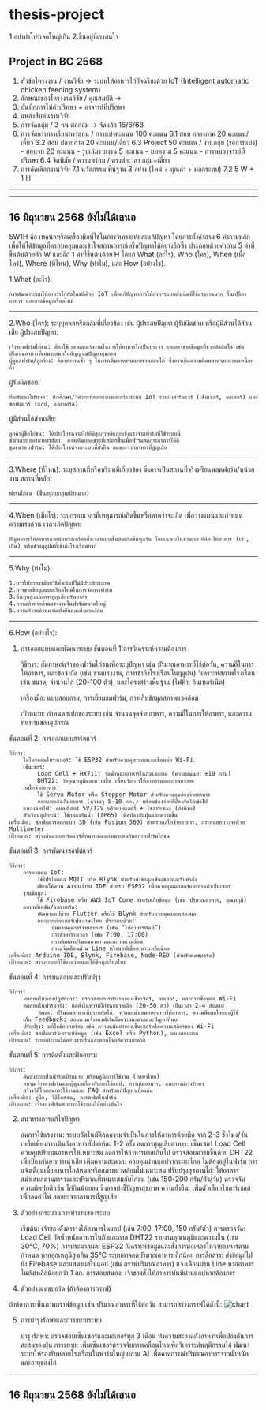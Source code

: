 # thesis-project 

1.อย่าทำโปรเจคใหญ่เกิน 
2.ขึ้นอยู่ที่เราสนใจ

Project in BC 2568
------------------------------------------
1. หัวข้อโครงงาน / งานวิจัย -> ระบบให้อาหารไก่อัจฉริยะด้วย IoT (Intelligent automatic chicken feeding system)
2. ลักษณะของโครงงานวิจัย / คุณสมบัติ -> 
3. บันทึกการให้คำปรึกษา + อาจารย์ที่ปรึกษา
4. แหล่งสืบค้นงานวิจัย 
5. การจัดกลุ่ม  / 3 คน ต่อกลุ่ม -> จัดแล้ว 16/6/68
6. การจัดการการเรียนการสอน / การแบ่งคะแนน 100 คะแนน
   6.1 สอบ กลางภาค  20 คะแนน/เดี่ยว
   6.2 สอบ ปลายภาค 20 คะแนน/เดี่ยว
   6.3 Project  50 คะแนน / งานกลุ่ม (รอการแบ่ง)
        - สอบจบ    20 คะแนน
        - รูปเล่มรายงาน 5 คะแนน
        - บทความ 5 คะแนน
        - การพบอาจารย์ที่ปรึกษา 
   6.4 จิตพิสัย / ความพร้อม / ตรงต่อเวลา กลุ่ม+เดี่ยว
7. การคัดเลือกงานวิจัย
   7.1 นวัตกรรม พื้นฐาน 3 อย่าง (ใหม่ + คุณค่า + ผลกระทบ)
   7.2 5 W + 1 H
***
-----------------------------
16 มิถุนายน 2568 ยังไม่ได้เสนอ
-----------------------------
5W1H คือ เทคนิคหรือเครื่องมือที่ใช้ในการวิเคราะห์และแก้ปัญหา โดยการตั้งคำถาม 6 คำถามหลัก เพื่อให้ได้ข้อมูลที่ครอบคลุมและเข้าใจสถานการณ์หรือปัญหาได้อย่างลึกซึ้ง ประกอบด้วยคำถาม 5 คำที่ขึ้นต้นด้วยตัว W และอีก 1 คำที่ขึ้นต้นด้วย H ได้แก่ What (อะไร), Who (ใคร), When (เมื่อไหร่), Where (ที่ไหน), Why (ทำไม), และ How (อย่างไร).


1.What (อะไร): 

    การพัฒนาระบบให้อาหารไก่อัตโนมัติด้วย IoT เพื่อแก้ปัญหาการให้อาหารแบบดั้งเดิมที่ใช้แรงงานมาก สิ้นเปลืองอาหาร และขาดข้อมูลเรียลไทม์
------------------------------------------------------------------------------------------------------------------------------
2.Who (ใคร): ระบุบุคคลหรือกลุ่มที่เกี่ยวข้อง เช่น ผู้ประสบปัญหา ผู้รับผิดชอบ หรือผู้มีส่วนได้ส่วนเสีย
    ผู้ประสบปัญหา:

    เจ้าของฟาร์มไก่ชน: ต้องใช้เวลาและแรงงานในการให้อาหารไก่เป็นประจำ และอาจขาดข้อมูลที่ช่วยตัดสินใจ เช่น ปริมาณอาหารที่เหมาะสมหรือสัญญาณปัญหาสุขภาพ
    ผู้ดูแลฟาร์ม/ลูกจ้าง: ต้องทำงานซ้ำ ๆ ในการเติมอาหารและตรวจสอบไก่ ซึ่งอาจเกิดความผิดพลาดจากความเหนื่อยล้า

ผู้รับผิดชอบ:

    ทีมพัฒนาโปรเจค: นักศึกษา/วิศวกรที่ออกแบบและสร้างระบบ IoT รวมถึงฮาร์ดแวร์ (เซ็นเซอร์, มอเตอร์) และซอฟต์แวร์ (แอป, แดชบอร์ด)

ผู้มีส่วนได้ส่วนเสีย:

    ลูกค้าผู้ซื้อไก่ชน: ได้ประโยชน์จากไก่ที่มีสุขภาพดีและแข็งแรงจากฟาร์มที่ใช้ระบบนี้
    ซัพพลายเออร์อาหารสัตว์: อาจเห็นยอดขายที่เสถียรขึ้นเมื่อฟาร์มจัดการอาหารได้ดี
    ชุมชนรอบฟาร์ม: ได้ประโยชน์จากระบบที่ยั่งยืน ลดขยะจากอาหารที่สูญเสีย
--------------------------------------------------------------------------------------------------------------------------------
3.Where (ที่ไหน): ระบุสถานที่หรือบริบทที่เกี่ยวข้อง ซึ่งอาจเป็นสถานที่จริงหรือแพลตฟอร์ม/หน่วยงาน
    สถานที่หลัก:
    
    ฟาร์มไก่ชน (ขึ้นอยู่กับกลุ่มเป้าหมาย)
--------------------------------------------------------------------------------------------------------------------------------
4.When (เมื่อไร): ระบุกรอบเวลาที่เหตุการณ์เกิดขึ้นหรือคาดว่าจะเกิด เพื่อวางแผนและกำหนดความเร่งด่วน
   เวลาเกิดปัญหา:

    ปัญหาการให้อาหารด้วยมือหรือเครื่องตั้งเวลาแบบดั้งเดิมเกิดขึ้นทุกวัน โดยเฉพาะในช่วงเวลาที่ต้องให้อาหาร (เช้า, เย็น) หรือช่วงฤดูฝนที่เข้าถึงโรงเรือนยาก
--------------------------------------------------------------------------------------------------------------------------------
5.Why (ทำไม): 

    1.การให้อาหารด้วยวิธีดั้งเดิมที่ไม่มีประสิทธิภาพ
    2.การขาดข้อมูลแบบเรียลไทม์ในการจัดการฟาร์ม
    3.ต้นทุนสูงและการสูญเสียทรัพยากร
    4.ความท้าทายด้านแรงงานในฟาร์มขนาดใหญ่
    5.ความกังวลด้านความยั่งยืนและสิ่งแวดล้อม
--------------------------------------------------------------------------------------------------------------------------------
6.How (อย่างไร): 

1. การออกแบบและพัฒนาระบบ
ขั้นตอนที่ 1:การวิเคราะห์ความต้องการ

    วิธีการ:
        สัมภาษณ์เจ้าของฟาร์มไก่ชนเพื่อระบุปัญหา เช่น ปริมาณอาหารที่ใช้ต่อวัน, ความถี่ในการให้อาหาร, และข้อจำกัด (เช่น ขาดแรงงาน, การเข้าถึงโรงเรือนในฤดูฝน)
        วิเคราะห์สภาพโรงเรือน เช่น ขนาด, จำนวนไก่ (20-100 ตัว), และโครงสร้างพื้นฐาน (ไฟฟ้า, อินเทอร์เน็ต)
   
    เครื่องมือ:
        แบบสอบถาม, การเยี่ยมชมฟาร์ม, การเก็บข้อมูลสภาพแวดล้อม
   
    เป้าหมาย:
       กำหนดสเปกของระบบ เช่น จำนวนจุดจ่ายอาหาร, ความถี่ในการให้อาหาร, และความทนทานของอุปกรณ์

ขั้นตอนที่ 2: การออกแบบฮาร์ดแวร์

    วิธีการ:
        ไมโครคอนโทรลเลอร์: ใช้ ESP32 สำหรับควบคุมระบบและเชื่อมต่อ Wi-Fi
        เซ็นเซอร์:
            Load Cell + HX711: วัดน้ำหนักอาหารในถังและถาด (ความแม่นยำ ±10 กรัม)
            DHT22: วัดอุณหภูมิและความชื้น เพื่อปรับการให้อาหารตามสภาพอากาศ
        กลไกจ่ายอาหาร:
            ใช้ Servo Motor หรือ Stepper Motor สำหรับควบคุมช่องจ่ายอาหาร
            ออกแบบถังเก็บอาหาร (ความจุ 5-10 กก.) พร้อมช่องจ่ายที่ป้องกันไก่เข้าไป
        แหล่งจ่ายไฟ: อแดปเตอร์ 5V/12V หรือแบตเตอรี่ + โซลาร์เซลล์ (ถ้ามีงบ)
        ตัวเรือนอุปกรณ์: ใช้กล่องกันน้ำ (IP65) เพื่อป้องกันฝุ่นและความชื้น
    เครื่องมือ: ซอฟต์แวร์ออกแบบ 3D (เช่น Fusion 360) สำหรับกลไกจ่ายอาหาร, การทดสอบวงจรด้วย Multimeter
    เป้าหมาย: สร้างต้นแบบฮาร์ดแวร์ที่ทนทานและเหมาะสมกับสภาพฟาร์มไก่ชน

ขั้นตอนที่ 3: การพัฒนาซอฟต์แวร์

    วิธีการ:
        การควบคุม IoT:
            ใช้โปรโตคอล MQTT หรือ Blynk สำหรับส่งข้อมูลเซ็นเซอร์และรับคำสั่ง
            เขียนโค้ดบน Arduino IDE สำหรับ ESP32 เพื่อควบคุมมอเตอร์และอ่านค่าเซ็นเซอร์
        ฐานข้อมูล:
            ใช้ Firebase หรือ AWS IoT Core สำหรับเก็บข้อมูล (เช่น ปริมาณอาหาร, อุณหภูมิ)
        แอปพลิเคชัน/แดชบอร์ด:
            พัฒนาแอปด้วย Flutter หรือใช้ Blynk สำหรับควบคุมและแสดงผล
            ออกแบบอินเทอร์เฟซภาษาไทย ประกอบด้วย:
                ปุ่มควบคุมการจ่ายอาหาร (เช่น “ให้อาหารทันที”)
                การตั้งตารางเวลา (เช่น 7:00, 17:00)
                กราฟแสดงปริมาณอาหารและสภาพแวดล้อม
                การแจ้งเตือนผ่าน Line หรือแอปเมื่ออาหารเหลือน้อย
    เครื่องมือ: Arduino IDE, Blynk, Firebase, Node-RED (สำหรับแดชบอร์ด)
    เป้าหมาย: สร้างระบบที่ใช้งานง่ายและให้ข้อมูลเรียลไทม์

ขั้นตอนที่ 4: การทดสอบและปรับปรุง

    วิธีการ:
        ทดสอบในห้องปฏิบัติการ: ตรวจสอบการทำงานของเซ็นเซอร์, มอเตอร์, และการเชื่อมต่อ Wi-Fi
        ทดสอบในฟาร์มจริง: ติดตั้งในฟาร์มไก่ชนขนาดเล็ก (20-50 ตัว) เป็นเวลา 2-4 สัปดาห์
            วัดผล: ปริมาณอาหารที่ประหยัดได้, ความสม่ำเสมอของการให้อาหาร, ความพึงพอใจของผู้ใช้
        เก็บ Feedback: สอบถามเจ้าของฟาร์มถึงความสะดวกและปัญหาที่พบ
        ปรับปรุง: แก้ไขข้อบกพร่อง เช่น ความแม่นยำของเซ็นเซอร์หรือความเสถียรของ Wi-Fi
    เครื่องมือ: ซอฟต์แวร์วิเคราะห์ข้อมูล (เช่น Excel หรือ Python), แบบสอบถาม
    เป้าหมาย: ระบบทำงานได้อย่างราบรื่นและตอบโจทย์ความสะดวก

ขั้นตอนที่ 5: การติดตั้งและฝึกอบรม

    วิธีการ:
        ติดตั้งระบบในฟาร์มเป้าหมาย พร้อมคู่มือการใช้งาน (ภาษาไทย)
        อบรมเจ้าของฟาร์มและผู้ดูแลเกี่ยวกับการใช้แอป, การเติมอาหาร, และการบำรุงรักษา
        สร้างวิดีโอสอนการใช้งานและ FAQ สำหรับแก้ปัญหาเบื้องต้น
    เครื่องมือ: คู่มือ, วิดีโอสอน, การสาธิตในฟาร์ม
    เป้าหมาย: เจ้าของฟาร์มสามารถใช้ระบบได้อย่างมั่นใจ

2. แนวทางการแก้ไขปัญหา

    ลดการใช้แรงงาน:
        ระบบอัตโนมัติลดความจำเป็นในการให้อาหารด้วยมือ จาก 2-3 ชั่วโมง/วัน เหลือเพียงการเติมถังอาหารสัปดาห์ละ 1-2 ครั้ง
    ลดการสูญเสียอาหาร:
        เซ็นเซอร์ Load Cell ควบคุมปริมาณอาหารให้เหมาะสม ลดการให้อาหารมากเกินไป
        ตรวจสอบความชื้นด้วย DHT22 เพื่อป้องกันอาหารเน่าเสีย
    เพิ่มความสะดวก:
        ควบคุมผ่านแอปจากระยะไกล ไม่ต้องอยู่ในฟาร์ม
        การแจ้งเตือนเมื่ออาหารใกล้หมดหรือสภาพแวดล้อมไม่เหมาะสม
    ปรับปรุงสุขภาพไก่:
        ให้อาหารสม่ำเสมอตามตารางและปริมาณที่เหมาะสมกับไก่ชน (เช่น 150-200 กรัม/ตัว/วัน)
        ตรวจจับความผิดปกติ เช่น ไก่กินน้อยลง ซึ่งอาจบ่งชี้ปัญหาสุขภาพ
    ความยั่งยืน:
        เพิ่มตัวเลือกโซลาร์เซลล์เพื่อลดค่าไฟ
        ลดขยะจากอาหารที่สูญเสีย

3. ตัวอย่างกระบวนการทำงานของระบบ

    เริ่มต้น:
        เจ้าของตั้งตารางให้อาหารในแอป (เช่น 7:00, 17:00, 150 กรัม/ตัว)
    การตรวจวัด:
        Load Cell วัดน้ำหนักอาหารในถังและถาด
        DHT22 รายงานอุณหภูมิและความชื้น (เช่น 30°C, 70%)
    การประมวลผล:
        ESP32 วิเคราะห์ข้อมูลและสั่งการมอเตอร์ให้จ่ายอาหารตามกำหนด
        หากอุณหภูมิสูงเกิน 35°C ระบบอาจลดปริมาณอาหารเล็กน้อย
    การสื่อสาร:
        ส่งข้อมูลไปยัง Firebase และแสดงผลในแอป (เช่น กราฟปริมาณอาหาร)
        แจ้งเตือนผ่าน Line หากอาหารในถังเหลือน้อยกว่า 1 กก.
    การตอบสนอง:
        เจ้าของสั่งให้อาหารทันทีผ่านแอปหากต้องการ

4. ตัวอย่างแดชบอร์ด (ถ้าต้องการกราฟ)

ถ้าต้องการเห็นภาพกราฟข้อมูล เช่น 
ปริมาณอาหารที่ใช้ต่อวัน สามารถสร้างกราฟได้ดังนี้:
![chart](https://github.com/user-attachments/assets/538aa568-300d-47dd-a9db-aab176b5db10)

5. การบำรุงรักษาและการขยายระบบ

    บำรุงรักษา:
        ตรวจสอบเซ็นเซอร์และมอเตอร์ทุก 3 เดือน
        ทำความสะอาดถังอาหารเพื่อป้องกันการสะสมของฝุ่น
    การขยาย:
        เพิ่มเซ็นเซอร์ตรวจจับการเคลื่อนไหวเพื่อวิเคราะห์พฤติกรรมไก่
        พัฒนาระบบให้รองรับหลายโรงเรือนในฟาร์มใหญ่
        ผสาน AI เพื่อคาดการณ์ปริมาณอาหารจากน้ำหนักและอายุของไก่

-----------------------------
16 มิถุนายน 2568 ยังไม่ได้เสนอ
-----------------------------
